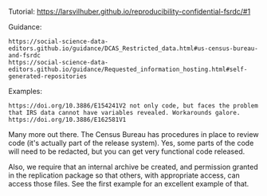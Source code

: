 Tutorial: https://larsvilhuber.github.io/reproducibility-confidential-fsrdc/#1

Guidance:

    https://social-science-data-editors.github.io/guidance/DCAS_Restricted_data.html#us-census-bureau-and-fsrdc
    https://social-science-data-editors.github.io/guidance/Requested_information_hosting.html#self-generated-repositories

Examples:

    https://doi.org/10.3886/E154241V2 not only code, but faces the problem that IRS data cannot have variables revealed. Workarounds galore.
    https://doi.org/10.3886/E162581V1

Many more out there. The Census Bureau has procedures in place to review code (it's actually part of the release system). Yes, some parts of the code will need to be redacted, but you can get very functional code released.

Also, we require that an internal archive be created, and permission granted in the replication package so that others, with appropriate access, can access those files. See the first example for an excellent example of that.

